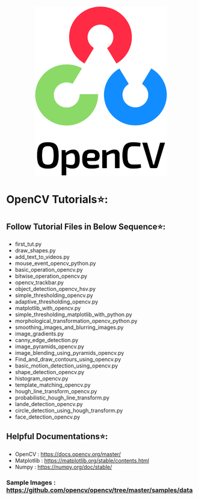 <p align="center">
    <img src="test_images/opencv-logo.png" height=450 width=350>
</p>

# OpenCV Tutorials⭐:

## Follow Tutorial Files in Below Sequence⭐:
* first_tut.py
* draw_shapes.py
* add_text_to_videos.py
* mouse_event_opencv_python.py
* basic_operation_opencv.py
* bitwise_operation_opencv.py
* opencv_trackbar.py
* object_detection_opencv_hsv.py
* simple_thresholding_opencv.py
* adaptive_thresholding_opencv.py
* matplotlib_with_opencv.py
* simple_thresholding_matplotlib_with_python.py
* morphological_transformation_opencv_python.py
* smoothing_images_and_blurring_images.py
* image_gradients.py
* canny_edge_detection.py
* image_pyramids_opencv.py
* image_blending_using_pyramids_opencv.py
* Find_and_draw_contours_using_opencv.py
* basic_motion_detection_using_opencv.py
* shape_detection_opencv.py
* histogram_opencv.py
* template_matching_opencv.py
* hough_line_transform_opencv.py
* probabilistic_hough_line_transform.py
* lande_detection_opencv.py
* circle_detection_using_hough_transform.py
* face_detection_opencv.py


## Helpful Documentations⭐:
* OpenCV : https://docs.opencv.org/master/
* Matplotlib : https://matplotlib.org/stable/contents.html
* Numpy : https://numpy.org/doc/stable/

### Sample Images : https://github.com/opencv/opencv/tree/master/samples/data